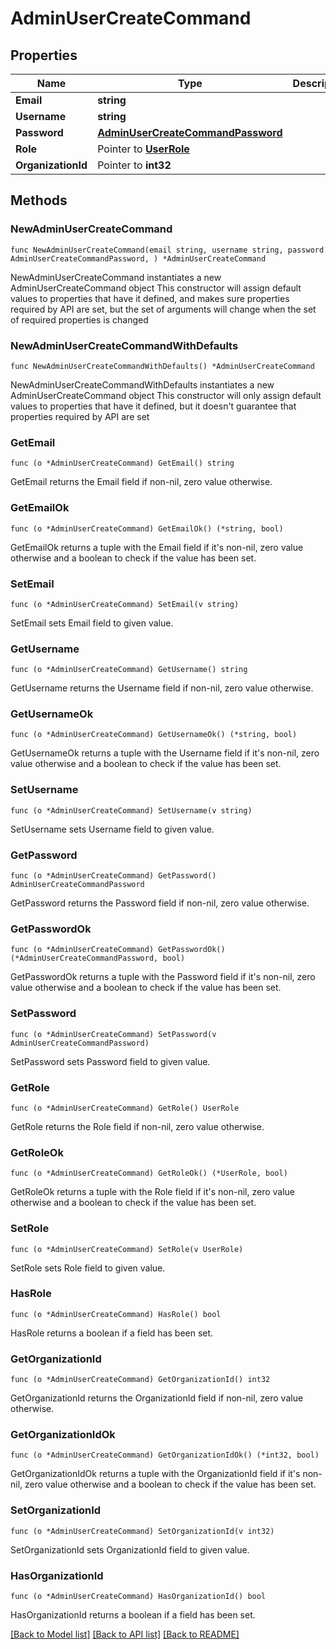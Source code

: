 # AdminUserCreateCommand

## Properties

Name | Type | Description | Notes
------------ | ------------- | ------------- | -------------
**Email** | **string** |  | 
**Username** | **string** |  | 
**Password** | [**AdminUserCreateCommandPassword**](AdminUserCreateCommandPassword.md) |  | 
**Role** | Pointer to [**UserRole**](UserRole.md) |  | [optional] 
**OrganizationId** | Pointer to **int32** |  | [optional] 

## Methods

### NewAdminUserCreateCommand

`func NewAdminUserCreateCommand(email string, username string, password AdminUserCreateCommandPassword, ) *AdminUserCreateCommand`

NewAdminUserCreateCommand instantiates a new AdminUserCreateCommand object
This constructor will assign default values to properties that have it defined,
and makes sure properties required by API are set, but the set of arguments
will change when the set of required properties is changed

### NewAdminUserCreateCommandWithDefaults

`func NewAdminUserCreateCommandWithDefaults() *AdminUserCreateCommand`

NewAdminUserCreateCommandWithDefaults instantiates a new AdminUserCreateCommand object
This constructor will only assign default values to properties that have it defined,
but it doesn't guarantee that properties required by API are set

### GetEmail

`func (o *AdminUserCreateCommand) GetEmail() string`

GetEmail returns the Email field if non-nil, zero value otherwise.

### GetEmailOk

`func (o *AdminUserCreateCommand) GetEmailOk() (*string, bool)`

GetEmailOk returns a tuple with the Email field if it's non-nil, zero value otherwise
and a boolean to check if the value has been set.

### SetEmail

`func (o *AdminUserCreateCommand) SetEmail(v string)`

SetEmail sets Email field to given value.


### GetUsername

`func (o *AdminUserCreateCommand) GetUsername() string`

GetUsername returns the Username field if non-nil, zero value otherwise.

### GetUsernameOk

`func (o *AdminUserCreateCommand) GetUsernameOk() (*string, bool)`

GetUsernameOk returns a tuple with the Username field if it's non-nil, zero value otherwise
and a boolean to check if the value has been set.

### SetUsername

`func (o *AdminUserCreateCommand) SetUsername(v string)`

SetUsername sets Username field to given value.


### GetPassword

`func (o *AdminUserCreateCommand) GetPassword() AdminUserCreateCommandPassword`

GetPassword returns the Password field if non-nil, zero value otherwise.

### GetPasswordOk

`func (o *AdminUserCreateCommand) GetPasswordOk() (*AdminUserCreateCommandPassword, bool)`

GetPasswordOk returns a tuple with the Password field if it's non-nil, zero value otherwise
and a boolean to check if the value has been set.

### SetPassword

`func (o *AdminUserCreateCommand) SetPassword(v AdminUserCreateCommandPassword)`

SetPassword sets Password field to given value.


### GetRole

`func (o *AdminUserCreateCommand) GetRole() UserRole`

GetRole returns the Role field if non-nil, zero value otherwise.

### GetRoleOk

`func (o *AdminUserCreateCommand) GetRoleOk() (*UserRole, bool)`

GetRoleOk returns a tuple with the Role field if it's non-nil, zero value otherwise
and a boolean to check if the value has been set.

### SetRole

`func (o *AdminUserCreateCommand) SetRole(v UserRole)`

SetRole sets Role field to given value.

### HasRole

`func (o *AdminUserCreateCommand) HasRole() bool`

HasRole returns a boolean if a field has been set.

### GetOrganizationId

`func (o *AdminUserCreateCommand) GetOrganizationId() int32`

GetOrganizationId returns the OrganizationId field if non-nil, zero value otherwise.

### GetOrganizationIdOk

`func (o *AdminUserCreateCommand) GetOrganizationIdOk() (*int32, bool)`

GetOrganizationIdOk returns a tuple with the OrganizationId field if it's non-nil, zero value otherwise
and a boolean to check if the value has been set.

### SetOrganizationId

`func (o *AdminUserCreateCommand) SetOrganizationId(v int32)`

SetOrganizationId sets OrganizationId field to given value.

### HasOrganizationId

`func (o *AdminUserCreateCommand) HasOrganizationId() bool`

HasOrganizationId returns a boolean if a field has been set.


[[Back to Model list]](../README.md#documentation-for-models) [[Back to API list]](../README.md#documentation-for-api-endpoints) [[Back to README]](../README.md)


